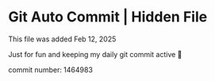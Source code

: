 # Git Auto Commit | Hidden File

This file was added Feb 12, 2025

Just for fun and keeping my daily git commit active 🤪

commit number: 1464983
